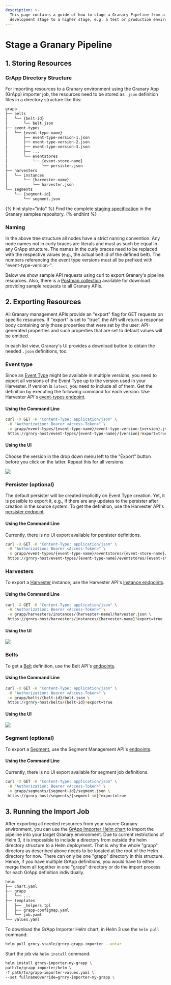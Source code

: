 ```yaml
---
description: >-
  This page contains a guide of how to stage a Granary Pipeline from a
  development stage to a higher stage, e.g. a test or production environment.
---
```


# Stage a Granary Pipeline

## 1. Storing Resources

### GrApp Directory Structure

For importing resources to a Granary environment using the Granary App (GrApp) importer job, the resources need to be stored as `.json` definition files in a directory structure like this:

```bash
grapp
├── belts
│   └── {belt-id}
│       └── belt.json
├── event-types
│   └── {event-type-name}
│       ├── event-type-version-1.json
│       ├── event-type-version-2.json
│       ├── event-type-version-3.json
│       ├── ...
│       └── eventstores
│           └── {event-store-name}
│               └── persister.json
├── harvesters
│   └── instances
│       └── {harvester-name}
│           └── harvester.json
└── segments
    └── {segment-id}
        └── segment.json
```

{% hint style="info" %}
Find the complete [staging specification](https://github.com/syncier/grnry-samples/tree/master/pipeline-staging-specs) in the Granary samples repository.
{% endhint %}

### Naming

In the above tree structure all nodes have a strict naming convention. Any node names not in curly braces are literals and must as such be equal in any GrApp structure. The names in the curly braces need to be replaced with the respective values (e.g., the actual belt id of the defined belt). The numbers referencing the event type versions must all be prefixed with "event-type-version-".

Below we show sample API requests using curl to export Granary's pipeline resources. Also, there is a [Postman collection](../developer-reference/api-reference/#postman-collection) available for download providing sample requests to all Granary APIs.

## 2. Exporting Resources

All Granary management APIs provide an "export" flag for GET requests on specific resources. If "export" is set to "true", the API will return a response body containing only those properties that were set by the user: API-generated properties and such properties that are set to default values will be omitted.

In each list view, Granary's UI provides a download button to obtain the needed `.json` definitions, too.

###

### Event type

Since an [Event Type](data-in/how-to-run-a-harvester/event-types.md) might be available in multiple versions, you need to export all versions of the Event Type up to the version used in your Harvester. If version is `latest`, you need to include all of them. Get the definition by executing the following command for each version. Use Harvester API's [event-types endpoint](../developer-reference/api-reference/harvester-api/event-type-endpoints/#get-a-specific-version-of-an-event-type).

#### Using the Command Line

```bash
curl -X GET -H "Content-Type: application/json" \
 -H "Authorization: Bearer <Access-Token>" \
 -o grapp/event-types/{event-type-name}/event-type-version-{version}.json \
 https://grnry-host/event-types/{event-type-name}/{version}?export=true
```

#### Using the UI

Choose the version in the drop down menu left to the "Export" button before you click on the latter. Repeat this for all versions.

![](<../.gitbook/assets/image (48).png>)

###

### Persister (optional)

The default persister will be created implicitly on Event Type creation. Yet, it is possible to export it, e.g., if there are any updates to the persister after creation in the source system. To get the definition, use the Harvester API's [persister endpoint](../developer-reference/api-reference/harvester-api/event-type-endpoints/#get-persister-for-a-specific-event-type).

#### Using the Command Line

Currently, there is no UI export available for persister definitions.

```bash
curl -X GET -H "Content-Type: application/json" \
 -H "Authorization: Bearer <Access-Token>" \
 -o grapp/event-types/{event-type-name}/eventstores/{event-store-name}/persister.json \
 https://grnry-host/event-types/{event-type-name}/eventstores/{event-store-name}/persister?export=true
```

###

### Harvesters

To export a [Harvester](data-in/how-to-run-a-harvester/harvesters.md) instance, use the Harvester API's [instance endpoints](../developer-reference/api-reference/harvester-api/harvester-instance-endpoints.md#get-harvester-details).

#### Using the Command Line

```bash
curl -X GET -H "Content-Type: application/json" \
 -H "Authorization: Bearer <Access-Token>" \
 -o grapp/harvesters/instances/{harvester-name}/harvester.json \
 https://grnry-host/harvesters/instances/{harvester-name}?export=true
```

#### Using the UI

![](<../.gitbook/assets/image (51).png>)

###

### Belts

To get a [Belt](using-data-in-granary/getting-started.md) definition, use the Belt API's [endpoints](../developer-reference/api-reference/belt-api.md#get-a-specific-belt-by-id).

#### Using the Command Line

```bash
curl -X GET -H "Content-Type: application/json" \
 -H "Authorization: Bearer <Access-Token>" \
 -o grapp/belts/{belt-id}/belt.json \
 https://grnry-host/belts/{belt-id}?export=true
```

#### Using the UI

![](<../.gitbook/assets/image (52).png>)

###

### Segment (optional)

To export a [Segment](../developer-reference/dataflow/segment-store/segment-table-creation.md), use the Segment Management API's [endpoints](broken-reference).

#### Using the Command Line

Currently, there is no UI export available for segment job definitions.

```bash
curl -X GET -H "Content-Type: application/json" \
 -H "Authorization: Bearer <Access-Token>" \
 -o grapp/segments/{segment-id}/segment.json \
 https://grnry-host/segments/{segment-id}?export=true
```

## 3. Running the Import Job

After exporting all needed resources from your source Granary environment, you can use the [GrApp Importer Helm chart](../operator-reference/installation/with-helm/grapp-importer.md) to import the pipeline into your target Granary environment. Due to current restrictions of Helm 3, it is impossible to include a directory from outside the helm directory structure to a Helm deployment. That is why the whole "grapp" directory as described above needs to be located at the root of the Helm directory for now. There can only be one "grapp" directory in this structure. Hence, if you have multiple GrApp definitions, you would have to either merge them all together in one "grapp" directory or do the import process for each GrApp definition individually.

```bash
helm
├── Chart.yaml
├── grapp
│   └── ...
├── templates
│   ├── _helpers.tpl
│   ├── grapp-configmap.yaml
│   └── job.yaml
└── values.yaml
```

To download the GrApp Importer Helm chart, in Helm 3 use the `helm pull` command:

```bash
helm pull grnry-stable/grnry-grapp-importer --untar
```

Start the job via `helm install` command:

```bash
helm install grnry-importer-my-grapp \
path/to/grapp-importer/helm \
-f path/to/grapp-importer-values.yaml \
--set fullnameOverride=grnry-importer-my-grapp \
```

&#x20;
